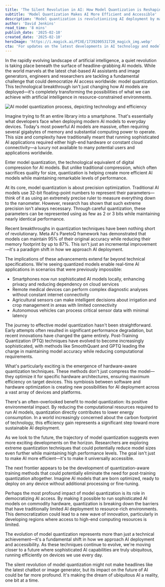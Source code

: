```yaml
---
title: 'The Silent Revolution in AI: How Model Quantization is Reshaping the Future of Artificial Intelligence'
subtitle: 'Model Quantization Makes AI More Efficient and Accessible'
description: 'Model quantization is revolutionizing AI deployment by making sophisticated models more efficient and accessible. Recent breakthroughs allow AI models to maintain 95% accuracy while reducing memory usage by 87%, enabling new applications in resource-constrained environments and contributing to more sustainable AI development.'
author: 'David Jenkins'
read_time: '8 mins'
publish_date: '2025-02-10'
created_date: '2025-02-10'
heroImage: 'https://i.magick.ai/PIXE/1739200531720_magick_img.webp'
cta: 'For updates on the latest developments in AI technology and model quantization, follow MagickAI on LinkedIn.'
---
```


In the rapidly evolving landscape of artificial intelligence, a quiet revolution is taking place beneath the surface of headline-grabbing AI models. While the world marvels at the latest chat-based AI assistants and image generators, engineers and researchers are tackling a fundamental challenge that could democratize AI access worldwide: model quantization. This technological breakthrough isn't just changing how AI models are deployed—it's completely transforming the possibilities of what we can achieve with artificial intelligence in resource-constrained environments.

![AI model quantization process, depicting technology and efficiency](https://i.magick.ai/PIXE/1739200691337_magick_img.webp)

Imagine trying to fit an entire library into a smartphone. That's essentially what developers face when deploying modern AI models to everyday devices. Today's most powerful AI models are massive, often requiring several gigabytes of memory and substantial computing power to operate. This size and complexity have traditionally meant that running sophisticated AI applications required either high-end hardware or constant cloud connectivity—a luxury not available to many potential users and applications worldwide.

Enter model quantization, the technological equivalent of digital compression for AI models. But unlike traditional compression, which often sacrifices quality for size, quantization is helping create more efficient AI models while maintaining remarkable levels of performance.

At its core, model quantization is about precision optimization. Traditional AI models use 32-bit floating-point numbers to represent their parameters—think of it as using an extremely precise ruler to measure everything down to the nanometer. However, research has shown that such extreme precision isn't always necessary. Through careful quantization, these parameters can be represented using as few as 2 or 3 bits while maintaining nearly identical performance.

Recent breakthroughs in quantization techniques have been nothing short of revolutionary. Meta AI's ParetoQ framework has demonstrated that models can maintain 95% of their original accuracy while reducing their memory footprint by up to 87%. This isn't just an incremental improvement—it's a paradigm shift in how we approach AI deployment.

The implications of these advancements extend far beyond technical specifications. We're seeing quantized models enable real-time AI applications in scenarios that were previously impossible:

- Smartphones now run sophisticated AI models locally, enhancing privacy and reducing dependency on cloud services
- Remote medical devices can perform complex diagnostic analyses without constant internet connectivity
- Agricultural sensors can make intelligent decisions about irrigation and crop management in areas with limited connectivity
- Autonomous vehicles can process critical sensor data with minimal latency

The journey to effective model quantization hasn't been straightforward. Early attempts often resulted in significant performance degradation, but recent innovations have changed the game entirely. Post-Training Quantization (PTQ) techniques have evolved to become increasingly sophisticated, with methods like SmoothQuant and GPTQ leading the charge in maintaining model accuracy while reducing computational requirements.

What's particularly exciting is the emergence of hardware-aware quantization techniques. These methods don't just compress the model—they optimize it for specific hardware architectures, ensuring maximum efficiency on target devices. This symbiosis between software and hardware optimization is creating new possibilities for AI deployment across a vast array of devices and platforms.

There's an often-overlooked benefit to model quantization: its positive environmental impact. By reducing the computational resources required to run AI models, quantization directly contributes to lower energy consumption. In a world increasingly concerned about the carbon footprint of technology, this efficiency gain represents a significant step toward more sustainable AI deployment.

As we look to the future, the trajectory of model quantization suggests even more exciting developments on the horizon. Researchers are exploring extreme quantization techniques that could potentially reduce model sizes even further while maintaining high performance levels. The goal isn't just to make AI more efficient—it's to make it universally accessible.

The next frontier appears to be the development of quantization-aware training methods that could potentially eliminate the need for post-training quantization altogether. Imagine AI models that are born optimized, ready to deploy on any device without additional processing or fine-tuning.

Perhaps the most profound impact of model quantization is its role in democratizing AI access. By making it possible to run sophisticated AI models on commodity hardware, quantization is breaking down the barriers that have traditionally limited AI deployment to resource-rich environments. This democratization could lead to a new wave of innovation, particularly in developing regions where access to high-end computing resources is limited.

The evolution of model quantization represents more than just a technical achievement—it's a fundamental shift in how we approach AI deployment and accessibility. As these techniques continue to evolve, we're moving closer to a future where sophisticated AI capabilities are truly ubiquitous, running efficiently on devices we use every day.

The silent revolution of model quantization might not make headlines like the latest chatbot or image generator, but its impact on the future of AI could be far more profound. It's making the dream of ubiquitous AI a reality, one bit at a time.